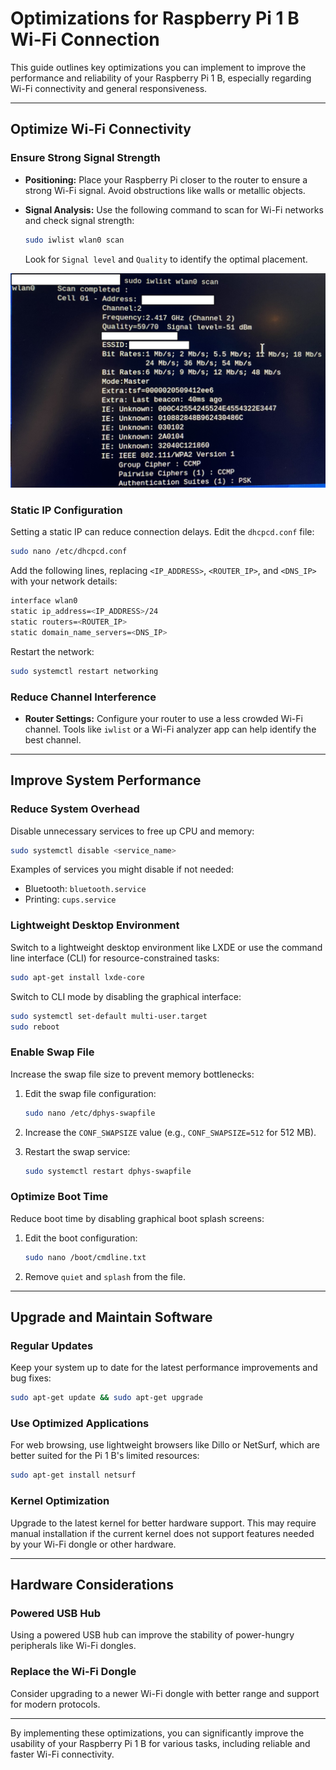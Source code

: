 # Optimizations for Raspberry Pi 1 B Wi-Fi Connection

This guide outlines key optimizations you can implement to improve the performance and reliability of your Raspberry Pi 1 B, especially regarding Wi-Fi connectivity and general responsiveness.

---

## Optimize Wi-Fi Connectivity

### Ensure Strong Signal Strength
- **Positioning:** Place your Raspberry Pi closer to the router to ensure a strong Wi-Fi signal. Avoid obstructions like walls or metallic objects.
- **Signal Analysis:** Use the following command to scan for Wi-Fi networks and check signal strength:

  ```bash
  sudo iwlist wlan0 scan
  ```

  Look for `Signal level` and `Quality` to identify the optimal placement.

![Observation of Quality and Signal level](/images/IMG_8583.jpg)

### Static IP Configuration
Setting a static IP can reduce connection delays. Edit the `dhcpcd.conf` file:

```bash
sudo nano /etc/dhcpcd.conf
```

Add the following lines, replacing `<IP_ADDRESS>`, `<ROUTER_IP>`, and `<DNS_IP>` with your network details:

```bash
interface wlan0
static ip_address=<IP_ADDRESS>/24
static routers=<ROUTER_IP>
static domain_name_servers=<DNS_IP>
```

Restart the network:

```bash
sudo systemctl restart networking
```

### Reduce Channel Interference
- **Router Settings:** Configure your router to use a less crowded Wi-Fi channel. Tools like `iwlist` or a Wi-Fi analyzer app can help identify the best channel.

---

## Improve System Performance

### Reduce System Overhead
Disable unnecessary services to free up CPU and memory:

```bash
sudo systemctl disable <service_name>
```

Examples of services you might disable if not needed:
- Bluetooth: `bluetooth.service`
- Printing: `cups.service`

### Lightweight Desktop Environment
Switch to a lightweight desktop environment like LXDE or use the command line interface (CLI) for resource-constrained tasks:

```bash
sudo apt-get install lxde-core
```

Switch to CLI mode by disabling the graphical interface:

```bash
sudo systemctl set-default multi-user.target
sudo reboot
```

### Enable Swap File
Increase the swap file size to prevent memory bottlenecks:
1. Edit the swap file configuration:

   ```bash
   sudo nano /etc/dphys-swapfile
   ```

2. Increase the `CONF_SWAPSIZE` value (e.g., `CONF_SWAPSIZE=512` for 512 MB).
3. Restart the swap service:

   ```bash
   sudo systemctl restart dphys-swapfile
   ```

### Optimize Boot Time
Reduce boot time by disabling graphical boot splash screens:
1. Edit the boot configuration:

   ```bash
   sudo nano /boot/cmdline.txt
   ```
   
2. Remove `quiet` and `splash` from the file.

---

## Upgrade and Maintain Software

### Regular Updates
Keep your system up to date for the latest performance improvements and bug fixes:

```bash
sudo apt-get update && sudo apt-get upgrade
```

### Use Optimized Applications
For web browsing, use lightweight browsers like Dillo or NetSurf, which are better suited for the Pi 1 B's limited resources:

```bash
sudo apt-get install netsurf
```

### Kernel Optimization
Upgrade to the latest kernel for better hardware support. This may require manual installation if the current kernel does not support features needed by your Wi-Fi dongle or other hardware.

---

## Hardware Considerations

### Powered USB Hub
Using a powered USB hub can improve the stability of power-hungry peripherals like Wi-Fi dongles.

### Replace the Wi-Fi Dongle
Consider upgrading to a newer Wi-Fi dongle with better range and support for modern protocols.

---

By implementing these optimizations, you can significantly improve the usability of your Raspberry Pi 1 B for various tasks, including reliable and faster Wi-Fi connectivity.